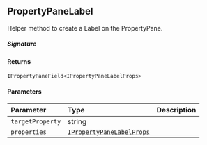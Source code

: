 ## PropertyPaneLabel

Helper method to create a Label on the PropertyPane.

##### Signature

#### Returns
`IPropertyPaneField<IPropertyPaneLabelProps>`

#### Parameters


| Parameter	   | Type    | Description |
|:-------------|:---------------|:------------|
| `targetProperty`    | string |  |
| `properties`    | [`IPropertyPaneLabelProps`](IPropertyPaneLabelProps.md) |  |


